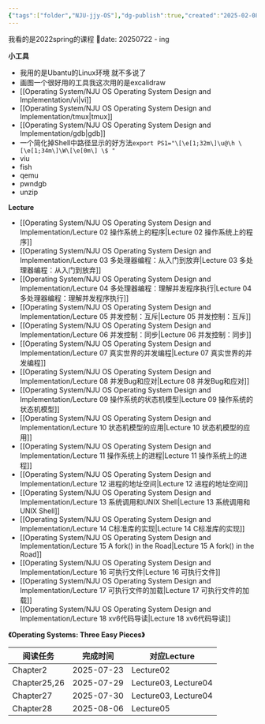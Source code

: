 ```yaml
---
{"tags":["folder","NJU-jjy-OS"],"dg-publish":true,"created":"2025-02-08T15:22:57.470+08:00","updated":"2025-10-14T09:15","permalink":"/Operating System/NJU OS Operating System Design and Implementation/NJU OS Operating System Design and Implementation/","dgPassFrontmatter":true,"noteIcon":""}
---
```


我看的是2022spring的课程
📅date: 20250722 - ing

**小工具**
- 我用的是Ubantu的Linux环境 就不多说了
- 画图一个很好用的工具我这次用的是excalidraw
- [[Operating System/NJU OS Operating System Design and Implementation/vi\|vi]]
- [[Operating System/NJU OS Operating System Design and Implementation/tmux\|tmux]]
- [[Operating System/NJU OS Operating System Design and Implementation/gdb\|gdb]]
- 一个简化掉Shell中路径显示的好方法`export PS1="\[\e[1;32m\]\u@\h \[\e[1;34m\]\W\[\e[0m\] \$ "`
- viu
- fish
- qemu
- pwndgb
- unzip

**Lecture**
- [[Operating System/NJU OS Operating System Design and Implementation/Lecture 02 操作系统上的程序\|Lecture 02 操作系统上的程序]]
- [[Operating System/NJU OS Operating System Design and Implementation/Lecture 03 多处理器编程：从入门到放弃\|Lecture 03 多处理器编程：从入门到放弃]]
- [[Operating System/NJU OS Operating System Design and Implementation/Lecture 04 多处理器编程：理解并发程序执行\|Lecture 04 多处理器编程：理解并发程序执行]]
- [[Operating System/NJU OS Operating System Design and Implementation/Lecture 05 并发控制：互斥\|Lecture 05 并发控制：互斥]]
- [[Operating System/NJU OS Operating System Design and Implementation/Lecture 06 并发控制：同步\|Lecture 06 并发控制：同步]]
- [[Operating System/NJU OS Operating System Design and Implementation/Lecture 07 真实世界的并发编程\|Lecture 07 真实世界的并发编程]]
- [[Operating System/NJU OS Operating System Design and Implementation/Lecture 08 并发Bug和应对\|Lecture 08 并发Bug和应对]]
- [[Operating System/NJU OS Operating System Design and Implementation/Lecture 09 操作系统的状态机模型\|Lecture 09 操作系统的状态机模型]]
- [[Operating System/NJU OS Operating System Design and Implementation/Lecture 10 状态机模型的应用\|Lecture 10 状态机模型的应用]]
- [[Operating System/NJU OS Operating System Design and Implementation/Lecture 11 操作系统上的进程\|Lecture 11 操作系统上的进程]]
- [[Operating System/NJU OS Operating System Design and Implementation/Lecture 12 进程的地址空间\|Lecture 12 进程的地址空间]]
- [[Operating System/NJU OS Operating System Design and Implementation/Lecture 13 系统调用和UNIX Shell\|Lecture 13 系统调用和UNIX Shell]]
- [[Operating System/NJU OS Operating System Design and Implementation/Lecture 14 C标准库的实现\|Lecture 14 C标准库的实现]]
- [[Operating System/NJU OS Operating System Design and Implementation/Lecture 15 A fork() in the Road\|Lecture 15 A fork() in the Road]]
- [[Operating System/NJU OS Operating System Design and Implementation/Lecture 16 可执行文件\|Lecture 16 可执行文件]]
- [[Operating System/NJU OS Operating System Design and Implementation/Lecture 17 可执行文件的加载\|Lecture 17 可执行文件的加载]]
- [[Operating System/NJU OS Operating System Design and Implementation/Lecture 18 xv6代码导读\|Lecture 18 xv6代码导读]]

**《Operating Systems: Three Easy Pieces》**

| 阅读任务         | 完成时间       | 对应Lecture            |
| ------------ | ---------- | -------------------- |
| Chapter2     | 2025-07-23 | Lecture02            |
| Chapter25,26 | 2025-07-29 | Lecture03, Lecture04 |
| Chapter27    | 2025-07-30 | Lecture03, Lecture04 |
| Chapter28    | 2025-08-06 | Lecture05            |





